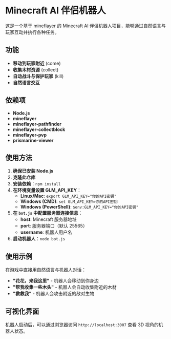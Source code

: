# Minecraft AI 伴侣机器人

这是一个基于 mineflayer 的 Minecraft AI 伴侣机器人项目，能够通过自然语言与玩家互动并执行各种任务。

## 功能

- **移动到玩家附近** (come)
- **收集木材资源** (collect)
- **自动战斗与保护玩家** (kill)
- **自然语言交互**

## 依赖项

- **Node.js**
- **mineflayer**
- **mineflayer-pathfinder**
- **mineflayer-collectblock**
- **mineflayer-pvp**
- **prismarine-viewer**

## 使用方法

1. **确保已安装 Node.js**
2. **克隆此仓库**
3. **安装依赖**：`npm install`
4. **在环境变量设置 GLM_API_KEY**：
   - **Linux/Mac**: `export GLM_API_KEY="你的API密钥"`
   - **Windows (CMD)**: `set GLM_API_KEY=你的API密钥`
   - **Windows (PowerShell)**: `$env:GLM_API_KEY="你的API密钥"`
5. **在 `bot.js` 中配置服务器连接信息**：
   - **host**: Minecraft 服务器地址
   - **port**: 服务器端口（默认 25565）
   - **username**: 机器人用户名
6. **启动机器人**：`node bot.js`

## 使用示例

在游戏中直接用自然语言与机器人对话：

- **"花花，来我这里"** - 机器人会移动到你身边
- **"帮我收集一些木头"** - 机器人会自动收集附近的木材
- **"救救我"** - 机器人会攻击附近的敌对生物

## 可视化界面

机器人启动后，可以通过浏览器访问 `http://localhost:3007` 查看 3D 视角的机器人状态。
